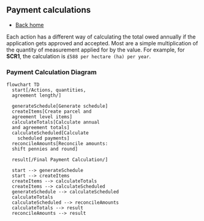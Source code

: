 ## Payment calculations

- [Back home](../readme.md)

Each action has a different way of calculating the total owed annually if the application gets approved and accepted. Most are a simple multiplication of the quantity of measurement applied for by the value. For example, for **SCR1**, the calculation is `£588 per hectare (ha) per year`.

### Payment Calculation Diagram

```mermaid
flowchart TD
  start[/Actions, quantities,
  agreement length/]

  generateSchedule[Generate schedule]
  createItems[Create parcel and
  agreement level items]
  calculateTotals[Calculate annual
  and agreement totals]
  calculateScheduled[Calculate
    scheduled payments]
  reconcileAmounts[Reconcile amounts:
  shift pennies and round]

  result[/Final Payment Calculation/]

  start --> generateSchedule
  start --> createItems
  createItems --> calculateTotals
  createItems --> calculateScheduled
  generateSchedule --> calculateScheduled
  calculateTotals
  calculateScheduled --> reconcileAmounts
  calculateTotals --> result
  reconcileAmounts --> result
```
